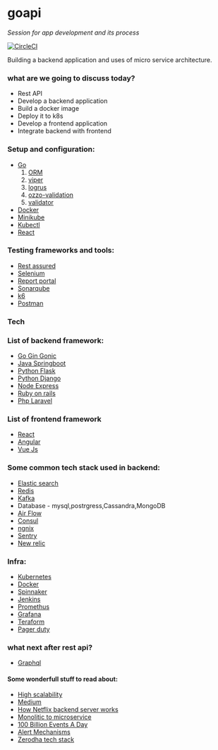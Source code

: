# goapi

_Session for app development and its process_


[![CircleCI](https://circleci.com/gh/premsvmm/goapi.svg?style=svg)](https://app.circleci.com/pipelines/github/premsvmm/goapi)

Building a backend application and uses of micro service architecture.

### what are we going to discuss today?
 * Rest API
 * Develop a backend application
 * Build a docker image
 * Deploy it to k8s
 * Develop a frontend application
 * Integrate backend with frontend

### Setup and configuration: 
 * [Go](https://sourabhbajaj.com/mac-setup/Go/)
     1. [ORM](https://gorm.io/)
     2. [viper](https://github.com/spf13/viper)
     3. [logrus](https://github.com/sirupsen/logrus)
     4. [ozzo-validation](https://github.com/go-ozzo/ozzo-validation)
     5. [validator](https://github.com/go-playground/validator)
 * [Docker](https://docs.docker.com/docker-for-mac/)
 * [Minikube](https://kubernetes.io/docs/tasks/tools/install-minikube/)
 * [Kubectl](https://kubernetes.io/docs/tasks/tools/install-kubectl/)
 * [React](https://reactjs.org/docs/create-a-new-react-app.html)

### Testing frameworks and tools:
 * [Rest assured](http://rest-assured.io/)
 * [Selenium](https://www.selenium.dev/)
 * [Report portal](https://reportportal.io/)
 * [Sonarqube](https://www.sonarqube.org/)
 * [k6](https://k6.io/)
 * [Postman](https://www.postman.com/)


### Tech

### List of backend framework:

* [Go Gin Gonic](https://github.com/gin-gonic/gin)
* [Java Springboot](https://spring.io/projects/spring-boot)
* [Python Flask](https://flask.palletsprojects.com/en/1.1.x/)
* [Python Django](https://www.djangoproject.com/)
* [Node Express](https://expressjs.com/)
* [Ruby on rails](https://rubyonrails.org/)
* [Php Laravel](https://laravel.com/)

### List of frontend framework

* [React](https://reactjs.org/)
* [Angular](https://angularjs.org/)
* [Vue Js](https://vuejs.org/)

### Some common tech stack used in backend:
 * [Elastic search](https://www.elastic.co/)
 * [Redis](https://redis.io/)
 * [Kafka](https://kafka.apache.org/)
 * Database - mysql,postrgress,Cassandra,MongoDB
 * [Air Flow](https://airflow.apache.org/)
 * [Consul](https://www.consul.io/)
 * [ngnix](https://www.nginx.com/)
 * [Sentry](https://sentry.io/welcome/)
 * [New relic](https://newrelic.com/)

### Infra:
 * [Kubernetes](https://kubernetes.io/)
 * [Docker](https://www.docker.com/) 
 * [Spinnaker](https://www.spinnaker.io/)
 * [Jenkins](https://www.jenkins.io/)
 * [Promethus](https://prometheus.io/docs/practices/alerting/)
 * [Grafana](https://grafana.com/)
 * [Teraform](https://www.terraform.io/)
 * [Pager duty](https://www.pagerduty.com/)
 

### what next after rest api?
 * [Graphql](https://graphql.org/)

#### Some wonderfull stuff to read about:

* [High scalability](http://highscalability.com/)
* [Medium](https://medium.com/)
* [How Netflix backend server works](https://medium.com/@narengowda/netflix-system-design-dbec30fede8d)
* [Monolitic to microservice](https://medium.com/@helloansh/designing-scalable-backend-infrastructures-from-scratch-af80f5767ccc)
* [100 Billion Events A Day](http://highscalability.com/blog/2018/4/9/give-meaning-to-100-billion-events-a-day-the-analytics-pipel.html)
* [Alert Mechanisms](https://zerodha.tech/blog/infra-monitoring-at-zerodha/)
* [Zerodha tech stack](https://zerodha.tech/blog/hello-world/)

